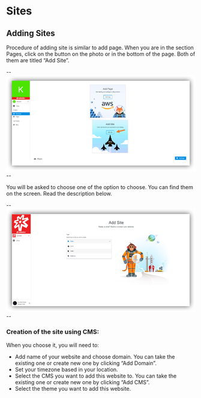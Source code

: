 # Sites

## Adding Sites
Procedure of adding site is similar to add page. When you are in the section Pages, click on the button on the photo or in the bottom of the page. Both of them are titled “Add Site”.

--![](Sites1.png)--

You will be asked to choose one of the option to choose. You can find them on the screen. Read the description below.

--![](Sites2.png)--

### Creation of the site using CMS:
When you choose it, you will need to:
- Add name of your website and choose domain. You can take the existing one or create new one by clicking “Add Domain”.
- Set your timezone based in your location.
- Select the CMS you want to add this website to. You can take the existing one or create new one by clicking “Add CMS”.
- Select the theme you want to add this website.